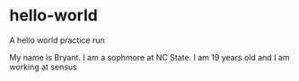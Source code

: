 # hello-world
A hello world practice run

My name is Bryant. I am a sophmore at NC State.
I am 19 years old and I am working at sensus
